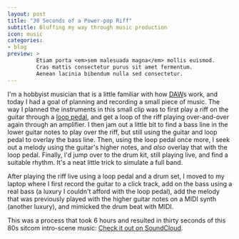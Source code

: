```yaml
---
layout: post
title: "30 Seconds of a Power-pop Riff"
subtitle: Bluffing my way through music production
icon: music
categories:
- blog
preview: >
         Etiam porta <em>sem malesuada magna</em> mollis euismod. 
         Cras mattis consectetur purus sit amet fermentum. 
         Aenean lacinia bibendum nulla sed consectetur.
---
```


I'm a hobbyist musician that is a little familiar with how [DAW](http://en.wikipedia.org/wiki/Digital_audio_workstation)s work, and today I had a goal of planning and recording a small piece of music. The way I planned the instruments in this small clip was to first play a riff on the guitar through a [loop pedal](http://en.wikipedia.org/wiki/Loop_(music)), and get a loop of the riff playing over-and-over again through an amplifier. I then jam out a little bit to find a bass line in the lower guitar notes to play over the riff, but still using the guitar and loop pedal to overlay the bass line. Then, using the loop pedal once more, I seek out a melody using the guitar's higher notes, and *also* overlay that with the loop pedal. Finally, I'd jump over to the drum kit, still playing live, and find a suitable rhythm. It's a neat little trick to simulate a full band.

After playing the riff live using a loop pedal and a drum set, I moved to my laptop where I first record the guitar to a click track, add on the bass using a real bass (a luxury I couldn't afford with the loop pedal), add the melody that was previously played with the higher guitar notes on a MIDI synth (another luxury), and mimicked the drum beat with MIDI.

This was a process that took 6 hours and resulted in thirty seconds of this 80s sitcom intro-scene music: [Check it out on SoundCloud](https://soundcloud.com/pljns/30-seconds-of-a-power-pop-riff).

